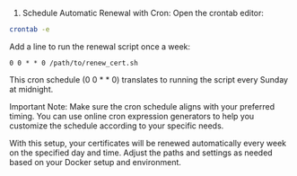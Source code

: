 1. Schedule Automatic Renewal with Cron:
Open the crontab editor:
```bash
crontab -e
```

Add a line to run the renewal script once a week:

```plaintext
0 0 * * 0 /path/to/renew_cert.sh
```

This cron schedule (0 0 * * 0) translates to running the script every Sunday at midnight.

Important Note:
Make sure the cron schedule aligns with your preferred timing. You can use online cron expression generators to help you customize the schedule according to your specific needs.

With this setup, your certificates will be renewed automatically every week on the specified day and time. Adjust the paths and settings as needed based on your Docker setup and environment.
